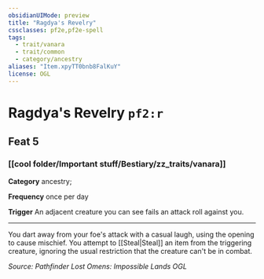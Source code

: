 ```yaml
---
obsidianUIMode: preview
title: "Ragdya's Revelry"
cssclasses: pf2e,pf2e-spell
tags:
  - trait/vanara
  - trait/common
  - category/ancestry
aliases: "Item.xpyTT0bnb8FalKuY"
license: OGL
---
```

# Ragdya's Revelry `pf2:r`
## Feat 5
### [[cool folder/Important stuff/Bestiary/zz_traits/vanara]]

**Category** ancestry; 




**Frequency** once per day

**Trigger** An adjacent creature you can see fails an attack roll against you.

* * *

You dart away from your foe's attack with a casual laugh, using the opening to cause mischief. You attempt to [[Steal|Steal]] an item from the triggering creature, ignoring the usual restriction that the creature can't be in combat.

*Source: Pathfinder Lost Omens: Impossible Lands*
*OGL*